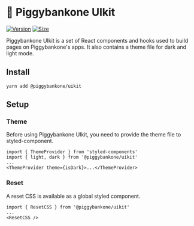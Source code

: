 # 🥞 Piggybankone UIkit

[![Version](https://img.shields.io/npm/v/@piggybankone/uikit)](https://www.npmjs.com/package/@piggybankone/uikit) [![Size](https://img.shields.io/bundlephobia/min/@piggybankone/uikit)](https://www.npmjs.com/package/@piggybankone/uikit)

Piggybankone UIkit is a set of React components and hooks used to build pages on Piggybankone's apps. It also contains a theme file for dark and light mode.

## Install

`yarn add @piggybankone/uikit`

## Setup

### Theme

Before using Piggybankone UIkit, you need to provide the theme file to styled-component.

```
import { ThemeProvider } from 'styled-components'
import { light, dark } from '@piggybankone/uikit'
...
<ThemeProvider theme={isDark}>...</ThemeProvider>
```

### Reset

A reset CSS is available as a global styled component.

```
import { ResetCSS } from '@piggybankone/uikit'
...
<ResetCSS />
```
